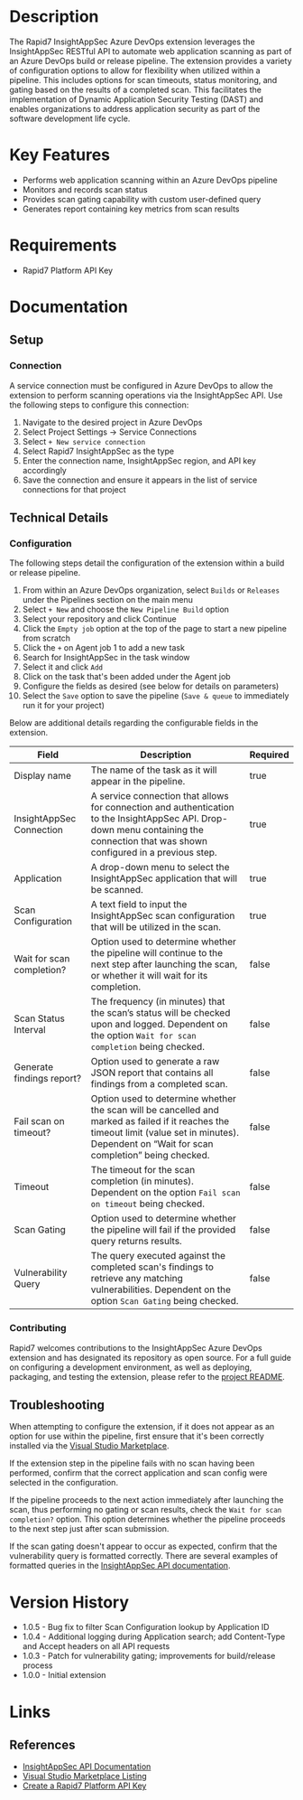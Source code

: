 # Description

The Rapid7 InsightAppSec Azure DevOps extension leverages the InsightAppSec RESTful API to automate web application scanning as part of an Azure DevOps build or release pipeline. The extension provides a variety of configuration options to allow for flexibility when utilized within a pipeline. This includes options for scan timeouts, status monitoring, and gating based on the results of a completed scan. This facilitates the implementation of Dynamic Application Security Testing (DAST) and enables organizations to address application security as part of the software development life cycle.

# Key Features

* Performs web application scanning within an Azure DevOps pipeline
* Monitors and records scan status
* Provides scan gating capability with custom user-defined query
* Generates report containing key metrics from scan results

# Requirements

* Rapid7 Platform API Key

# Documentation

## Setup

### Connection

A service connection must be configured in Azure DevOps to allow the extension to perform scanning operations via the InsightAppSec API. Use the following steps to configure this connection:

1. Navigate to the desired project in Azure DevOps
2. Select Project Settings -> Service Connections
3. Select `+ New service connection`
4. Select Rapid7 InsightAppSec as the type
5. Enter the connection name, InsightAppSec region, and API key accordingly
6. Save the connection and ensure it appears in the list of service connections for that project

## Technical Details

### Configuration

The following steps detail the configuration of the extension within a build or release pipeline.

1. From within an Azure DevOps organization, select `Builds` or `Releases` under the Pipelines section on the main menu
2. Select `+ New` and choose the `New Pipeline Build` option
3. Select your repository and click Continue
4. Click the `Empty job` option at the top of the page to start a new pipeline from scratch
5. Click the `+` on Agent job 1 to add a new task
6. Search for InsightAppSec in the task window
7. Select it and click `Add`
8. Click on the task that's been added under the Agent job
9. Configure the fields as desired (see below for details on parameters)
10. Select the `Save` option to save the pipeline (`Save & queue` to immediately run it for your project)

Below are additional details regarding the configurable fields in the extension.

| Field    | Description                 | Required|
|----------|------------------------------|---------|
| Display name | The name of the task as it will appear in the pipeline. | true
| InsightAppSec Connection | A service connection that allows for connection and authentication to the InsightAppSec API. Drop-down menu containing the connection that was shown configured in a previous step. | true
| Application | A drop-down menu to select the InsightAppSec application that will be scanned. | true
| Scan Configuration | A text field to input the InsightAppSec scan configuration that will be utilized in the scan. | true
| Wait for scan completion? | Option used to determine whether the pipeline will continue to the next step after launching the scan, or whether it will wait for its completion. | false
| Scan Status Interval | The frequency (in minutes) that the scan’s status will be checked upon and logged. Dependent on the option `Wait for scan completion` being checked. | false
| Generate findings report? | Option used to generate a raw JSON report that contains all findings from a completed scan. | false
| Fail scan on timeout? | Option used to determine whether the scan will be cancelled and marked as failed if it reaches the timeout limit (value set in minutes). Dependent on “Wait for scan completion” being checked. | false
| Timeout | The timeout for the scan completion (in minutes). Dependent on the option `Fail scan on timeout` being checked. | false
| Scan Gating| Option used to determine whether the pipeline will fail if the provided query returns results. | false
| Vulnerability Query | The query executed against the completed scan's findings to retrieve any matching vulnerabilities. Dependent on the option `Scan Gating` being checked. | false

### Contributing

Rapid7 welcomes contributions to the InsightAppSec Azure DevOps extension and has designated its repository as open source. For a full guide on configuring a development environment, as well as deploying, packaging, and testing the extension, please refer to the [project README](https://github.com/rapid7/insightappsec-azure-devops-extension/blob/master/README.md).

## Troubleshooting

When attempting to configure the extension, if it does not appear as an option for use within the pipeline, first ensure that it's been correctly installed via the [Visual Studio Marketplace](https://marketplace.visualstudio.com/items?itemName=rapid7.rapid7-insightappsec-extension).

If the extension step in the pipeline fails with no scan having been performed, confirm that the correct application and scan config were selected in the configuration.

If the pipeline proceeds to the next action immediately after launching the scan, thus performing no gating or scan results, check the `Wait for scan completion?` option. This option determines whether the pipeline proceeds to the next step just after scan submission.

If the scan gating doesn't appear to occur as expected, confirm that the vulnerability query is formatted correctly. There are several examples of formatted queries in the [InsightAppSec API documentation](https://help.rapid7.com/insightappsec/en-us/api/v1/docs.html).

# Version History

* 1.0.5 - Bug fix to filter Scan Configuration lookup by Application ID
* 1.0.4 - Additional logging during Application search; add Content-Type and Accept headers on all API requests
* 1.0.3 - Patch for vulnerability gating; improvements for build/release process
* 1.0.0 - Initial extension

# Links

## References

* [InsightAppSec API Documentation](https://help.rapid7.com/insightappsec/en-us/api/v1/docs.html)
* [Visual Studio Marketplace Listing](https://marketplace.visualstudio.com/items?itemName=rapid7.rapid7-insightappsec-extension)
* [Create a Rapid7 Platform API Key](https://insightappsec.help.rapid7.com/docs/get-started-with-the-insightappsec-api)
